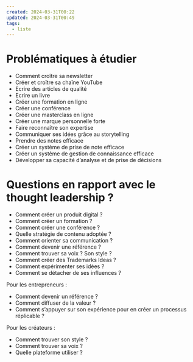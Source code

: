 ```yaml
---
created: 2024-03-31T00:22
updated: 2024-03-31T00:49
tags:
  - liste
---
```

# Problématiques à étudier

- Comment croître sa newsletter
- Créer et croître sa chaîne YouTube
- Ecrire des articles de qualité
- Ecrire un livre
- Créer une formation en ligne
- Créer une conférence
- Créer une masterclass en ligne
- Créer une marque personnelle forte
- Faire reconnaître son expertise
- Communiquer ses idées grâce au storytelling
- Prendre des notes efficace
- Créer un système de prise de note efficace
- Créer un système de gestion de connaissance efficace
- Développer sa capacité d’analyse et de prise de décisions

# Questions en rapport avec le thought leadership ?

- Comment créer un produit digital ?
- Comment créer un formation ?
- Comment créer une conférence ?
- Quelle stratégie de contenu adoptée ?
- Comment orienter sa communication ?
- Comment devenir une référence ?
- Comment trouver sa voix ? Son style ?
- Comment créer des Trademarks Ideas ?
- Comment expérimenter ses idées ?
- Comment se détacher de ses influences ?

Pour les entrepreneurs : 
- Comment devenir un référence ?
- Comment diffuser de la valeur ?
- Comment s’appuyer sur son expérience pour en créer un processus réplicable ?

Pour les créateurs : 
- Comment trouver son style ?
- Comment trouver sa voix ?
- Quelle plateforme utiliser ?
